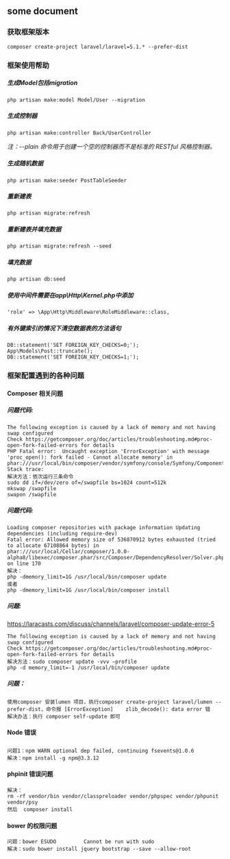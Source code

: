 ## some document


### 获取框架版本

```
composer create-project laravel/laravel=5.1.* --prefer-dist
```

### 框架使用帮助

##### 生成Model包括migration

`php artisan make:model Model/User --migration`

##### 生成控制器

`php artisan make:controller Back/UserController`

*注：--plain 命令用于创建一个空的控制器而不是标准的 RESTful 风格控制器。*

##### 生成随机数据

`php artisan make:seeder PostTableSeeder`

##### 重新建表

`php artisan migrate:refresh`

##### 重新建表并填充数据

`php artisan migrate:refresh --seed`

##### 填充数据

`php artisan db:seed`

##### 使用中间件需要在app\Http\Kernel.php中添加

`'role' => \App\Http\Middleware\RoleMiddleware::class,`

##### 有外键索引的情况下清空数据表的方法语句

```
DB::statement('SET FOREIGN_KEY_CHECKS=0;');
App\Models\Post::truncate();
DB::statement('SET FOREIGN_KEY_CHECKS=1;');
```

### 框架配置遇到的各种问题

#### Composer 相关问题

##### 问题代码:

```
The following exception is caused by a lack of memory and not having swap configured
Check https://getcomposer.org/doc/articles/troubleshooting.md#proc-open-fork-failed-errors for details
PHP Fatal error:  Uncaught exception 'ErrorException' with message 'proc_open(): fork failed - Cannot allocate memory' in phar:///usr/local/bin/composer/vendor/symfony/console/Symfony/Component/Console/Application.php:974
Stack trace:
解决方法：依次运行三条命令
sudo dd if=/dev/zero of=/swapfile bs=1024 count=512k
mkswap /swapfile
swapon /swapfile
```

##### 问题代码:

```
Loading composer repositories with package information Updating dependencies (including require-dev)
Fatal error: Allowed memory size of 536870912 bytes exhausted (tried to allocate 67108864 bytes) in phar:///usr/local/Cellar/composer/1.0.0-alpha8/libexec/composer.phar/src/Composer/DependencyResolver/Solver.php on line 170
解决：
php -dmemory_limit=1G /usr/local/bin/composer update
或者
php -dmemory_limit=1G /usr/local/bin/composer install
```

##### 问题:

<https://laracasts.com/discuss/channels/laravel/composer-update-error-5>

```
The following exception is caused by a lack of memory and not having swap configured
Check https://getcomposer.org/doc/articles/troubleshooting.md#proc-open-fork-failed-errors for details
解决方法：sudo composer update -vvv —profile
php -d memory_limit=-1 /usr/local/bin/composer update
```

##### 问题：

```
使用composer 安装lumen 项目，执行composer create-project laravel/lumen --prefer-dist，命令报 [ErrorException]    zlib_decode(): data error 错
解决办法：执行 composer self-update 即可
```

#### Node 错误

##### 

```
问题1：npm WARN optional dep failed, continuing fsevents@1.0.6
解决：npm install -g npm@3.3.12
```

#### phpinit 错误问题

```
解决：
rm -rf vendor/bin vendor/classpreloader vendor/phpspec vendor/phpunit vendor/psy
然后  composer install
```

#### bower 的权限问题

```
问题：bower ESUDO         Cannot be run with sudo 
解决：sudo bower install jquery bootstrap --save --allow-root
```

#### 


